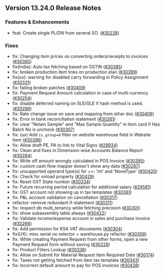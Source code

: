 ## Version 13.24.0 Release Notes

### Features & Enhancements

- feat: Create single PL/DN from several SO.  ([#30238](https://github.com/finergyrs/capkpi/pull/30238))

### Fixes

- fix: Changing item prices on converting orders/receipts to invoices ([#30365](https://github.com/finergyrs/capkpi/pull/30365))
- fix(India): Auto tax fetching based on GSTIN ([#30385](https://github.com/finergyrs/capkpi/pull/30385))
- fix: broken production item links on production plan ([#30399](https://github.com/finergyrs/capkpi/pull/30399))
- fix(ux): warning for disabled carry forwarding in Policy Assignment ([#30331](https://github.com/finergyrs/capkpi/pull/30331))
- fix: failing broken patches ([#30409](https://github.com/finergyrs/capkpi/pull/30409))
- fix: Payment Request Amount calculation in case of multi-currency ([#30254](https://github.com/finergyrs/capkpi/pull/30254))
- fix: disable deferred naming on SLE/GLE if hash method is used.  ([#30286](https://github.com/finergyrs/capkpi/pull/30286))
- fix: Rate change issue on save and mapping from other doc ([#30406](https://github.com/finergyrs/capkpi/pull/30406))
- fix: Error in bank reconciliation statement ([#30261](https://github.com/finergyrs/capkpi/pull/30261))
- fix: clear "Retain Sample" and "Max Sample Quantity" in Item card if Has Batch No is uncheck ([#30307](https://github.com/finergyrs/capkpi/pull/30307))
- fix: (ux) Add `is_group=0` filter on website warehouse field in Website Item ([#30396](https://github.com/finergyrs/capkpi/pull/30396))
- fix: Allow draft PE, PA to link to Vital Signs ([#29934](https://github.com/finergyrs/capkpi/pull/29934))
- fix: Clean and fixes in Dimension-wise Accounts Balance Report ([#30284](https://github.com/finergyrs/capkpi/pull/30284))
- fix: Write off amount wrongly calculated in POS Invoice ([#30395](https://github.com/finergyrs/capkpi/pull/30395))
- fix: custom cash flow mapper doesn't show any data ([#30287](https://github.com/finergyrs/capkpi/pull/30287))
- fix: unsupported operand type(s) for +=: 'int' and 'NoneType' ([#30420](https://github.com/finergyrs/capkpi/pull/30420))
- fix: Check for onload property ([#30429](https://github.com/finergyrs/capkpi/pull/30429))
- fix: Reset GST State number ([#30334](https://github.com/finergyrs/capkpi/pull/30334))
- fix: Future recurring period calculation for additional salary ([#29581](https://github.com/finergyrs/capkpi/pull/29581))
- fix: GST account not showing up in tax templates ([#30361](https://github.com/finergyrs/capkpi/pull/30361))
- fix: P&L account validation on cancellation ([#30317](https://github.com/finergyrs/capkpi/pull/30317))
- refactor: remove redundant if-statement ([#30311](https://github.com/finergyrs/capkpi/pull/30311))
- fix: respect db multi_tenancy while fetching precision ([#30301](https://github.com/finergyrs/capkpi/pull/30301))
- fix: show subassembly table always ([#30422](https://github.com/finergyrs/capkpi/pull/30422))
- fix: Validate income/expense account in sales and purchase invoice ([#30266](https://github.com/finergyrs/capkpi/pull/30266))
- fix: Add permission for KSA VAT documents ([#30304](https://github.com/finergyrs/capkpi/pull/30304))
- fix(UX): misc serial no selector + warehouse.py refactor ([#30309](https://github.com/finergyrs/capkpi/pull/30309))
- fix: While creating Payment Request from other forms, open a new Payment Request form without saving ([#30228](https://github.com/finergyrs/capkpi/pull/30228))
- fix: Product Filters Lookup ([#30336](https://github.com/finergyrs/capkpi/pull/30336))
- fix: Allow on Submit for Material Request Item Required Date ([#30174](https://github.com/finergyrs/capkpi/pull/30174))
- fix: Taxes not getting fetched from item tax template ([#30343](https://github.com/finergyrs/capkpi/pull/30343))
- fix: Incorrect default amount to pay for POS invoices ([#30438](https://github.com/finergyrs/capkpi/pull/30438))
